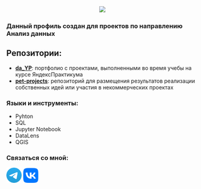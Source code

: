 <div id="header" align="center">
  <img src="https://media.giphy.com/media/qUABlXKRRvfQobzIXp/giphy.gif" width="100"/>
</div>

### Данный профиль создан для проектов по направлению Анализ данных 

## Репозитории:
- [__da_YP__](https://github.com/leilaall/da_YP):
  портфолио с проектами, выполненными во время учебы на курсе ЯндексПрактикума 
- [__pet-projects__](https://github.com/leilaall/pet-projects/tree/main):
  репозиторий для размещения результатов реализации собственных идей или участия в некоммерческих проектах

### 

### Языки и инструменты:
- Pyhton
- SQL
- Jupyter Notebook
- DataLens
- QGIS

### Связаться со мной:
  [<img width="40px" src="TG_Logo.svg">](https://t.me/lunnyy_den)     [<img width="40px" src="VK Logo.svg">](https://vk.com/leilaall)
    
